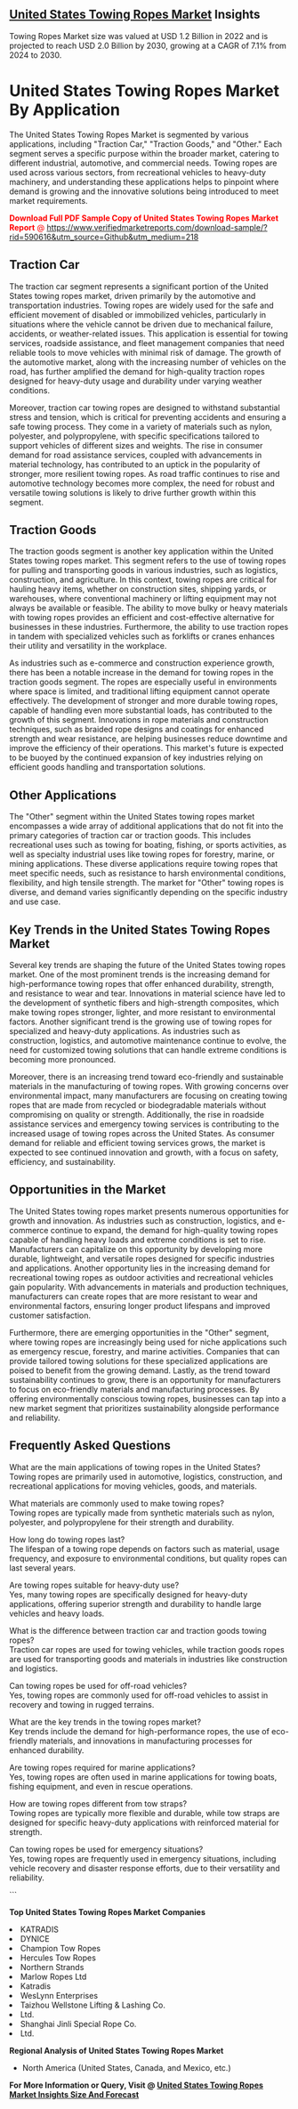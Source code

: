 <h2><a href="https://www.verifiedmarketreports.com/download-sample/?rid=590616&amp;utm_source=Github&amp;utm_medium=218" target="_blank">United States Towing Ropes Market</a> Insights</h2><p>Towing Ropes Market size was valued at USD 1.2 Billion in 2022 and is projected to reach USD 2.0 Billion by 2030, growing at a CAGR of 7.1% from 2024 to 2030.</p><p> <h1>United States Towing Ropes Market By Application</h1> <p>The United States Towing Ropes Market is segmented by various applications, including "Traction Car," "Traction Goods," and "Other." Each segment serves a specific purpose within the broader market, catering to different industrial, automotive, and commercial needs. Towing ropes are used across various sectors, from recreational vehicles to heavy-duty machinery, and understanding these applications helps to pinpoint where demand is growing and the innovative solutions being introduced to meet market requirements. <p><span class=""><span style="color: #ff0000;"><strong>Download Full PDF Sample Copy of United States Towing Ropes Market Report</strong> @ </span><a href="https://www.verifiedmarketreports.com/download-sample/?rid=590616&amp;utm_source=Github&amp;utm_medium=218" target="_blank">https://www.verifiedmarketreports.com/download-sample/?rid=590616&amp;utm_source=Github&amp;utm_medium=218</a></span></p></p> <h2>Traction Car</h2> <p>The traction car segment represents a significant portion of the United States towing ropes market, driven primarily by the automotive and transportation industries. Towing ropes are widely used for the safe and efficient movement of disabled or immobilized vehicles, particularly in situations where the vehicle cannot be driven due to mechanical failure, accidents, or weather-related issues. This application is essential for towing services, roadside assistance, and fleet management companies that need reliable tools to move vehicles with minimal risk of damage. The growth of the automotive market, along with the increasing number of vehicles on the road, has further amplified the demand for high-quality traction ropes designed for heavy-duty usage and durability under varying weather conditions.</p> <p>Moreover, traction car towing ropes are designed to withstand substantial stress and tension, which is critical for preventing accidents and ensuring a safe towing process. They come in a variety of materials such as nylon, polyester, and polypropylene, with specific specifications tailored to support vehicles of different sizes and weights. The rise in consumer demand for road assistance services, coupled with advancements in material technology, has contributed to an uptick in the popularity of stronger, more resilient towing ropes. As road traffic continues to rise and automotive technology becomes more complex, the need for robust and versatile towing solutions is likely to drive further growth within this segment.</p> <h2>Traction Goods</h2> <p>The traction goods segment is another key application within the United States towing ropes market. This segment refers to the use of towing ropes for pulling and transporting goods in various industries, such as logistics, construction, and agriculture. In this context, towing ropes are critical for hauling heavy items, whether on construction sites, shipping yards, or warehouses, where conventional machinery or lifting equipment may not always be available or feasible. The ability to move bulky or heavy materials with towing ropes provides an efficient and cost-effective alternative for businesses in these industries. Furthermore, the ability to use traction ropes in tandem with specialized vehicles such as forklifts or cranes enhances their utility and versatility in the workplace.</p> <p>As industries such as e-commerce and construction experience growth, there has been a notable increase in the demand for towing ropes in the traction goods segment. The ropes are especially useful in environments where space is limited, and traditional lifting equipment cannot operate effectively. The development of stronger and more durable towing ropes, capable of handling even more substantial loads, has contributed to the growth of this segment. Innovations in rope materials and construction techniques, such as braided rope designs and coatings for enhanced strength and wear resistance, are helping businesses reduce downtime and improve the efficiency of their operations. This market's future is expected to be buoyed by the continued expansion of key industries relying on efficient goods handling and transportation solutions.</p> <h2>Other Applications</h2> <p>The "Other" segment within the United States towing ropes market encompasses a wide array of additional applications that do not fit into the primary categories of traction car or traction goods. This includes recreational uses such as towing for boating, fishing, or sports activities, as well as specialty industrial uses like towing ropes for forestry, marine, or mining applications. These diverse applications require towing ropes that meet specific needs, such as resistance to harsh environmental conditions, flexibility, and high tensile strength. The market for "Other" towing ropes is diverse, and demand varies significantly depending on the specific industry and use case.</p> <p.One of the growing sub-segments within "Other" is the use of towing ropes for recreational purposes. As outdoor activities like boating and off-road driving gain popularity, so does the demand for high-quality, durable ropes to support safe towing experiences. Towing ropes designed for these applications are often made from materials that can resist water, UV rays, and abrasion. Additionally, there is a rising trend of using towing ropes in emergency preparedness and disaster response efforts, where ropes are needed to move large objects or assist with rescue operations. As more industries and individuals recognize the benefits of versatile towing ropes for a wide range of purposes, this segment is expected to continue expanding.</p> <h2>Key Trends in the United States Towing Ropes Market</h2> <p>Several key trends are shaping the future of the United States towing ropes market. One of the most prominent trends is the increasing demand for high-performance towing ropes that offer enhanced durability, strength, and resistance to wear and tear. Innovations in material science have led to the development of synthetic fibers and high-strength composites, which make towing ropes stronger, lighter, and more resistant to environmental factors. Another significant trend is the growing use of towing ropes for specialized and heavy-duty applications. As industries such as construction, logistics, and automotive maintenance continue to evolve, the need for customized towing solutions that can handle extreme conditions is becoming more pronounced.</p> <p>Moreover, there is an increasing trend toward eco-friendly and sustainable materials in the manufacturing of towing ropes. With growing concerns over environmental impact, many manufacturers are focusing on creating towing ropes that are made from recycled or biodegradable materials without compromising on quality or strength. Additionally, the rise in roadside assistance services and emergency towing services is contributing to the increased usage of towing ropes across the United States. As consumer demand for reliable and efficient towing services grows, the market is expected to see continued innovation and growth, with a focus on safety, efficiency, and sustainability.</p> <h2>Opportunities in the Market</h2> <p>The United States towing ropes market presents numerous opportunities for growth and innovation. As industries such as construction, logistics, and e-commerce continue to expand, the demand for high-quality towing ropes capable of handling heavy loads and extreme conditions is set to rise. Manufacturers can capitalize on this opportunity by developing more durable, lightweight, and versatile ropes designed for specific industries and applications. Another opportunity lies in the increasing demand for recreational towing ropes as outdoor activities and recreational vehicles gain popularity. With advancements in materials and production techniques, manufacturers can create ropes that are more resistant to wear and environmental factors, ensuring longer product lifespans and improved customer satisfaction.</p> <p>Furthermore, there are emerging opportunities in the "Other" segment, where towing ropes are increasingly being used for niche applications such as emergency rescue, forestry, and marine activities. Companies that can provide tailored towing solutions for these specialized applications are poised to benefit from the growing demand. Lastly, as the trend toward sustainability continues to grow, there is an opportunity for manufacturers to focus on eco-friendly materials and manufacturing processes. By offering environmentally conscious towing ropes, businesses can tap into a new market segment that prioritizes sustainability alongside performance and reliability.</p> <h2>Frequently Asked Questions</h2> <p>What are the main applications of towing ropes in the United States? <br> Towing ropes are primarily used in automotive, logistics, construction, and recreational applications for moving vehicles, goods, and materials.</p> <p>What materials are commonly used to make towing ropes? <br> Towing ropes are typically made from synthetic materials such as nylon, polyester, and polypropylene for their strength and durability.</p> <p>How long do towing ropes last? <br> The lifespan of a towing rope depends on factors such as material, usage frequency, and exposure to environmental conditions, but quality ropes can last several years.</p> <p>Are towing ropes suitable for heavy-duty use? <br> Yes, many towing ropes are specifically designed for heavy-duty applications, offering superior strength and durability to handle large vehicles and heavy loads.</p> <p>What is the difference between traction car and traction goods towing ropes? <br> Traction car ropes are used for towing vehicles, while traction goods ropes are used for transporting goods and materials in industries like construction and logistics.</p> <p>Can towing ropes be used for off-road vehicles? <br> Yes, towing ropes are commonly used for off-road vehicles to assist in recovery and towing in rugged terrains.</p> <p>What are the key trends in the towing ropes market? <br> Key trends include the demand for high-performance ropes, the use of eco-friendly materials, and innovations in manufacturing processes for enhanced durability.</p> <p>Are towing ropes required for marine applications? <br> Yes, towing ropes are often used in marine applications for towing boats, fishing equipment, and even in rescue operations.</p> <p>How are towing ropes different from tow straps? <br> Towing ropes are typically more flexible and durable, while tow straps are designed for specific heavy-duty applications with reinforced material for strength.</p> <p>Can towing ropes be used for emergency situations? <br> Yes, towing ropes are frequently used in emergency situations, including vehicle recovery and disaster response efforts, due to their versatility and reliability.</p> ```</p><p><strong>Top United States Towing Ropes Market Companies</strong></p><div data-test-id=""><p><li>KATRADIS</li><li> DYNICE</li><li> Champion Tow Ropes</li><li> Hercules Tow Ropes</li><li> Northern Strands</li><li> Marlow Ropes Ltd</li><li> Katradis</li><li> WesLynn Enterprises</li><li> Taizhou Wellstone Lifting & Lashing Co.</li><li> Ltd.</li><li> Shanghai Jinli Special Rope Co.</li><li> Ltd.</li></p><div><strong>Regional Analysis of&nbsp;United States Towing Ropes Market</strong></div><ul><li dir="ltr"><p dir="ltr">North America&nbsp;(United States, Canada, and Mexico, etc.)</p></li></ul><p><strong>For More Information or Query, Visit @&nbsp;</strong><strong><a href="https://www.verifiedmarketreports.com/product/towing-ropes-market/?utm_source=Github&amp;utm_medium=218" target="_blank">United States Towing Ropes Market Insights Size And Forecast</a></strong></p></div>

